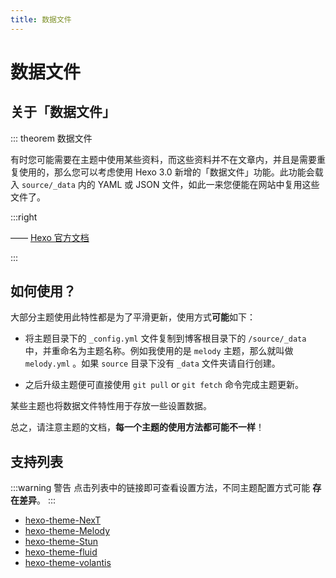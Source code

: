 ```yaml
---
title: 数据文件
---
```


# 数据文件 <Badge text="MoshiYeap"/> <Badge text="Finish"/>

## 关于「数据文件」

::: theorem 数据文件

有时您可能需要在主题中使用某些资料，而这些资料并不在文章内，并且是需要重复使用的，那么您可以考虑使用 Hexo 3.0 新增的「数据文件」功能。此功能会载入 `source/_data` 内的 YAML 或 JSON 文件，如此一来您便能在网站中复用这些文件了。 

:::right

—— [Hexo 官方文档](https://hexo.io/zh-cn/docs/data-files)

:::

## 如何使用？

大部分主题使用此特性都是为了平滑更新，使用方式**可能**如下：

- 将主题目录下的 `_config.yml` 文件复制到博客根目录下的 `/source/_data` 中，并重命名为主题名称。例如我使用的是 `melody` 主题，那么就叫做 `melody.yml` 。如果 `source` 目录下没有 `_data` 文件夹请自行创建。

- 之后升级主题便可直接使用 `git pull` or `git fetch` 命令完成主题更新。

某些主题也将数据文件特性用于存放一些设置数据。

总之，请注意主题的文档，**每一个主题的使用方法都可能不一样**！

## 支持列表

:::warning 警告
点击列表中的链接即可查看设置方法，不同主题配置方式可能 **存在差异**。
:::

- [hexo-theme-NexT](https://github.com/theme-next/hexo-theme-next/blob/master/docs/zh-CN/DATA-FILES.md) <Badge text="平滑更新"/>
- [hexo-theme-Melody](https://molunerfinn.com/hexo-theme-melody-doc/zh-Hans/quick-start.html#%E9%85%8D%E7%BD%AE) <Badge text="平滑更新"/>
- [hexo-theme-Stun](https://liuyib.github.io/hexo-theme-stun/zh-CN/advanced/advanced-setting.html#%E5%B9%B3%E6%BB%91%E5%8D%87%E7%BA%A7) <Badge text="平滑更新"/>
- [hexo-theme-fluid](https://hexo.fluid-dev.com/docs/guide/#%E8%A6%86%E7%9B%96%E9%85%8D%E7%BD%AE) <Badge text="平滑更新"/>
- [hexo-theme-volantis](/2-Theme-use-and-config/2-6-hexo-theme-volantis/#%E5%A6%82%E4%BD%95%E6%96%B0%E5%A2%9E%E8%87%AA%E5%AE%9A%E4%B9%89%E7%BB%84%E4%BB%B6)
